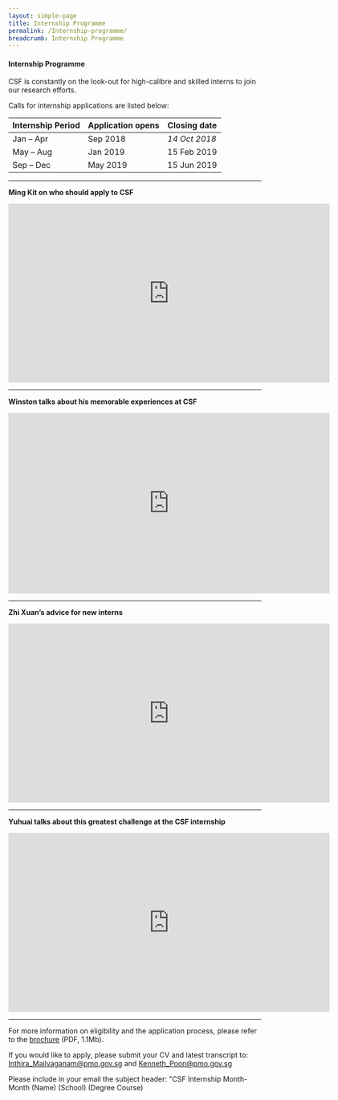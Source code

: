 ```yaml
---
layout: simple-page
title: Internship Programme
permalink: /Internship-programme/
breadcrumb: Internship Programme
---
```


#### **Internship Programme**

CSF is constantly on the look-out for high-calibre and skilled interns to join our research efforts. 

Calls for internship applications are listed below:

| Internship Period  | Application opens | Closing date |
| ------------- | ------------- | ------------- |
| Jan – Apr  | Sep 2018  | *14 Oct 2018*  |
| May – Aug  | Jan 2019  | 15 Feb 2019  |
| Sep – Dec  | May 2019  | 15 Jun 2019  |

---  



**Ming Kit on who should apply to CSF**
<iframe src="https://player.vimeo.com/video/185296342" width="640" height="357" frameborder="0" webkitallowfullscreen mozallowfullscreen allowfullscreen></iframe>  

---

**Winston talks about his memorable experiences at CSF**  
<iframe src="https://player.vimeo.com/video/194625983" width="640" height="360" frameborder="0" webkitallowfullscreen mozallowfullscreen allowfullscreen></iframe>  

---

**Zhi Xuan’s advice for new interns**  
<iframe src="https://player.vimeo.com/video/185298228" width="640" height="357" frameborder="0" webkitallowfullscreen mozallowfullscreen allowfullscreen></iframe>  

---

**Yuhuai talks about this greatest challenge at the CSF internship**  
<iframe src="https://player.vimeo.com/video/185292860" width="640" height="357" frameborder="0" webkitallowfullscreen mozallowfullscreen allowfullscreen></iframe>  

---

For more information on eligibility and the application process, please refer to the [brochure](https://github.com/isomerpages/isomerpages-csf/raw/master/files/media-centre/internship-programme-2019-brochure.pdf) (PDF, 1.1Mb).  

If you would like to apply, please submit your CV and latest transcript to: [Inthira_Mailvaganam@pmo.gov.sg](mailto:Inthira_Mailvaganam@pmo.gov.sg) and [Kenneth_Poon@pmo.gov.sg](mailto:Kenneth_Poon@pmo.gov.sg)

Please include in your email the subject header: 
"CSF Internship Month-Month (Name) (School) (Degree Course)
